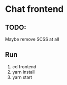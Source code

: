 # Chat frontend #
## TODO: ##
Maybe remove SCSS at all

## Run ##
1. cd frontend
2. yarn install
3. yarn start
